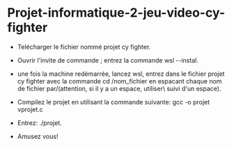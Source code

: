 # Projet-informatique-2-jeu-video-cy-fighter
- Telécharger le fichier nommé projet cy fighter. 

- Ouvrir l'invite de commande ; entrez la commande  wsl --instal.

- une fois la machine redémarrée, lancez wsl, entrez dans le fichier projet cy fighter avec la commande cd /nom_fichier en espacant chaque nom de fichier par/(attention, si il y a un espace, utiliser\ suivi d'un espace).

- Compilez le projet en utilisant la commande suivante: gcc -o projet vprojet.c
- Entrez: ./projet.

- Amusez vous!
